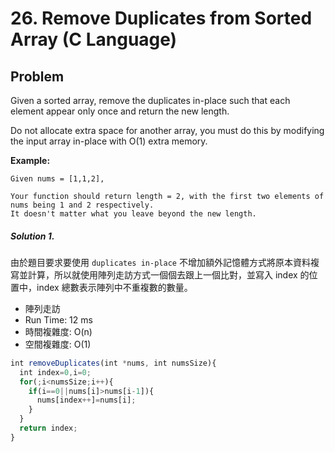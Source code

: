 #  26. Remove Duplicates from Sorted Array (C Language)

## Problem

Given a sorted array, remove the duplicates in-place such that each element appear only once and return the new length.

Do not allocate extra space for another array, you must do this by modifying the input array in-place with O(1) extra memory.

**Example:**

```
Given nums = [1,1,2],

Your function should return length = 2, with the first two elements of nums being 1 and 2 respectively.
It doesn't matter what you leave beyond the new length.
```

##### Solution 1.

由於題目要求要使用 `duplicates in-place` 不增加額外記憶體方式將原本資料複寫並計算，所以就使用陣列走訪方式一個個去跟上一個比對，並寫入 index 的位置中，index 總數表示陣列中不重複數的數量。

- 陣列走訪
- Run Time: 12 ms
- 時間複雜度: O(n)
- 空間複雜度: O(1)

```js
int removeDuplicates(int *nums, int numsSize){
  int index=0,i=0;
  for(;i<numsSize;i++){
    if(i==0||nums[i]>nums[i-1]){
      nums[index++]=nums[i];
    }
  }
  return index;
}
```
